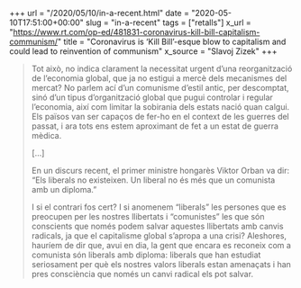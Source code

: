 +++
url = "/2020/05/10/in-a-recent.html"
date = "2020-05-10T17:51:00+00:00"
slug = "in-a-recent"
tags = ["retalls"]
x_url = "https://www.rt.com/op-ed/481831-coronavirus-kill-bill-capitalism-communism/"
title = "Coronavirus is ‘Kill Bill’-esque blow to capitalism and could lead to reinvention of communism"
x_source = "Slavoj Zizek"
+++


> Tot això, no indica clarament la necessitat urgent d’una reorganització de l’economia global, que ja no estigui a mercè dels mecanismes del mercat? No parlem ací d’un comunisme d’estil antic, per descomptat, sinó d’un tipus d’organització global que pugui controlar i regular l’economia, així com limitar la sobirania dels estats nació quan calgui. Els països van ser capaços de fer-ho en el context de les guerres del passat, i ara tots ens estem aproximant de fet a un estat de guerra mèdica.
> 
> […]
> 
> En un discurs recent, el primer ministre hongarès Viktor Orban va dir: “Els liberals no existeixen. Un liberal no és més que un comunista amb un diploma.”
> 
> I si el contrari fos cert? I si anomenem “liberals” les persones que es preocupen per les nostres llibertats i “comunistes” les que són conscients que només podem salvar aquestes llibertats amb canvis radicals, ja que el capitalisme global s’apropa a una crisi? Aleshores, hauríem de dir que, avui en dia, la gent que encara es reconeix com a comunista són liberals amb diploma: liberals que han estudiat seriosament per què els nostres valors liberals estan amenaçats i han pres consciència que només un canvi radical els pot salvar.
